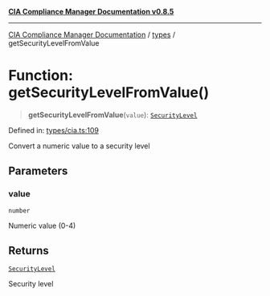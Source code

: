 [**CIA Compliance Manager Documentation v0.8.5**](../../README.md)

***

[CIA Compliance Manager Documentation](../../modules.md) / [types](../README.md) / getSecurityLevelFromValue

# Function: getSecurityLevelFromValue()

> **getSecurityLevelFromValue**(`value`): [`SecurityLevel`](../../index/type-aliases/SecurityLevel.md)

Defined in: [types/cia.ts:109](https://github.com/Hack23/cia-compliance-manager/blob/4f2006283e1cd56feb8daea1f810b2bc8c1b1d1b/src/types/cia.ts#L109)

Convert a numeric value to a security level

## Parameters

### value

`number`

Numeric value (0-4)

## Returns

[`SecurityLevel`](../../index/type-aliases/SecurityLevel.md)

Security level
